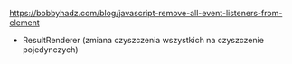 https://bobbyhadz.com/blog/javascript-remove-all-event-listeners-from-element

- ResultRenderer (zmiana czyszczenia wszystkich na czyszczenie pojedynczych)
